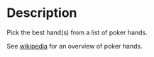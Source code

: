 # Description

Pick the best hand(s) from a list of poker hands.

See [wikipedia](https://en.wikipedia.org/wiki/List_of_poker_hands) for an
overview of poker hands.

